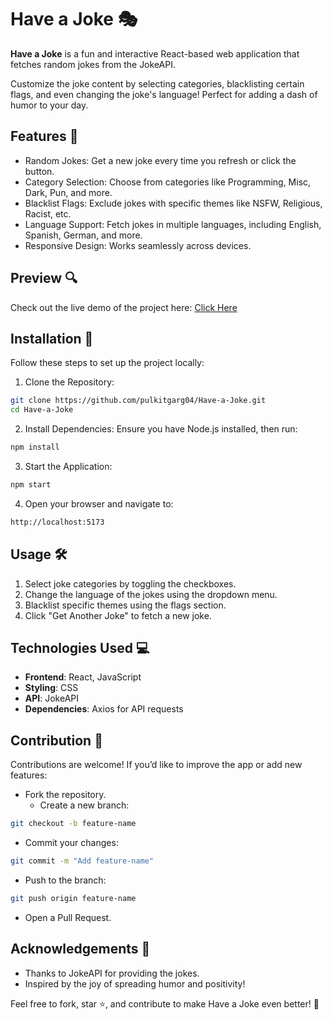 # Have a Joke 🎭
**Have a Joke** is a fun and interactive React-based web application that fetches random jokes from the JokeAPI.

Customize the joke content by selecting categories, blacklisting certain flags, and even changing the joke's language! Perfect for adding a dash of humor to your day.

## Features 🌟
- Random Jokes: Get a new joke every time you refresh or click the button.
- Category Selection: Choose from categories like Programming, Misc, Dark, Pun, and more.
- Blacklist Flags: Exclude jokes with specific themes like NSFW, Religious, Racist, etc.
- Language Support: Fetch jokes in multiple languages, including English, Spanish, German, and more.
- Responsive Design: Works seamlessly across devices.

## Preview 🔍
Check out the live demo of the project here: [Click Here](https://github.com/pulkitgarg04/Have-a-Joke)

## Installation 🚀
Follow these steps to set up the project locally:

1. Clone the Repository:
```bash
git clone https://github.com/pulkitgarg04/Have-a-Joke.git  
cd Have-a-Joke
```

2. Install Dependencies:
Ensure you have Node.js installed, then run:
```bash
npm install
```

3. Start the Application:
```bash
npm start
```

4. Open your browser and navigate to:
```bash
http://localhost:5173
```

## Usage 🛠️
1. Select joke categories by toggling the checkboxes.
2. Change the language of the jokes using the dropdown menu.
3. Blacklist specific themes using the flags section.
4. Click "Get Another Joke" to fetch a new joke.

## Technologies Used 💻
- **Frontend**: React, JavaScript
- **Styling**: CSS
- **API**: JokeAPI
- **Dependencies**: Axios for API requests

## Contribution 🤝
Contributions are welcome! If you’d like to improve the app or add new features:

- Fork the repository.
    - Create a new branch:
```bash
git checkout -b feature-name  
```
- Commit your changes:
```bash
git commit -m "Add feature-name"  
```
- Push to the branch:
```bash
git push origin feature-name  
```
- Open a Pull Request.

## Acknowledgements 💖
- Thanks to JokeAPI for providing the jokes.
- Inspired by the joy of spreading humor and positivity!

Feel free to fork, star ⭐, and contribute to make Have a Joke even better! 🎉